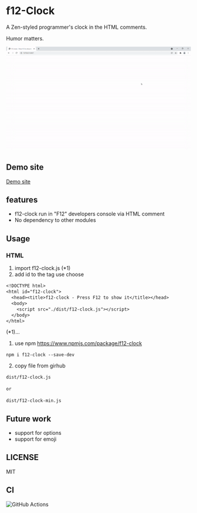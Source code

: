 # f12-Clock

A Zen-styled programmer's clock in the HTML comments.

Humor matters.

![GIF Animation](./doc/f12-clock.gif)

## Demo site

[Demo site](http://hrkt.github.io/f12-clock/)

## features

- f12-clock run in "F12" developers console via HTML comment
- No dependency to other modules

## Usage

### HTML

1. import f12-clock.js (*1)
2. add id to the tag use choose

```
<!DOCTYPE html>
<html id="f12-clock">
  <head><title>f12-clock - Press F12 to show it</title></head>
  <body>
    <script src="./dist/f12-clock.js"></script>
  </body>
</html>

```

(*1)...

1. use npm https://www.npmjs.com/package/f12-clock

```
npm i f12-clock --save-dev 
```

2. copy file from girhub 

```
dist/f12-clock.js

or

dist/f12-clock-min.js
```




## Future work

- support for options
- support for emoji

## LICENSE

MIT

## CI

![GitHub Actions](https://github.com/hrkt/f12-clock/actions/workflows/node.js.yml/badge.svg)
